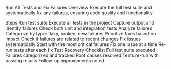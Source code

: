 Run All Tests and Fix Failures
Overview
Execute the full test suite and systematically fix any failures, ensuring code quality and functionality.

Steps
Run test suite
Execute all tests in the project
Capture output and identify failures
Check both unit and integration tests
Analyze failures
Categorize by type: flaky, broken, new failures
Prioritize fixes based on impact
Check if failures are related to recent changes
Fix issues systematically
Start with the most critical failures
Fix one issue at a time
Re-run tests after each fix
Test Recovery Checklist
 Full test suite executed
 Failures categorized and tracked
 Root causes resolved
 Tests re-run with passing results
 Follow-up improvements noted